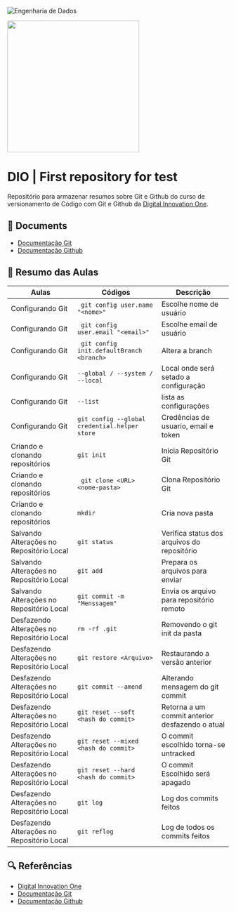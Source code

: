 
![Engenharia de Dados](https://hermes.dio.me/tracks/2a3a2d2b-7de7-457c-b4df-dcd327eae9eb.png)

<img src="https://hermes.dio.me/tracks/2a3a2d2b-7de7-457c-b4df-dcd327eae9eb.png" height="300" tittle="nome imagem"/>


# DIO | First repository for test

Repositório para armazenar resumos sobre Git e Github do curso de versionamento de Código com Git e Github da [Digital Innovation One](https://www.dio.me/).

## 📜 Documents
- [Documentação Git](https://git-scm.com/doc)
- [Documentação Github](https://docs.github.com/)

## 📲 Resumo das Aulas
| Aulas | Códigos | Descrição |
|-------|---------|-----------|
| Configurando Git | ``` git config user.name "<nome>"``` | Escolhe nome de usuário |
| Configurando Git | ``` git config user.email "<email>"``` | Escolhe email de usuário |
| Configurando Git | ``` git config init.defaultBranch <branch>``` | Altera a branch |
| Configurando Git | ``` --global / --system / --local ```| Local onde será setado a configuração |
| Configurando Git | ``` --list ``` | lista as configurações |
| Configurando Git | ``` git config --global credential.helper store ``` | Credências de usuario, email e token |
| Criando e clonando repositórios | ``` git init ``` | Inicia Repositório Git |
| Criando e clonando repositórios | ``` git clone <URL> <nome-pasta>``` | Clona Repositório Git |
| Criando e clonando repositórios | ``` mkdir ``` | Cria nova pasta |
| Salvando Alterações no Repositório Local | ``` git status ``` | Verifica status dos arquivos do repositório |
| Salvando Alterações no Repositório Local | ``` git add ``` | Prepara os arquivos para enviar |
| Salvando Alterações no Repositório Local | ``` git commit -m "Menssagem" ``` | Envia os arquivo para repositório remoto |
| Desfazendo Alterações no Repositório Local | ``` rm -rf .git ``` | Removendo o git init da pasta |
| Desfazendo Alterações no Repositório Local | ``` git restore <Arquivo> ``` | Restaurando a versão anterior |
| Desfazendo Alterações no Repositório Local | ``` git commit --amend ``` | Alterando mensagem do git commit |
| Desfazendo Alterações no Repositório Local | ``` git reset --soft <hash do commit> ``` | Retorna a um commit anterior desfazendo o atual |
| Desfazendo Alterações no Repositório Local | ``` git reset --mixed <hash do commit> ``` | O commit escolhido torna-se untracked |
| Desfazendo Alterações no Repositório Local | ``` git reset --hard <hash do commit> ``` | O commit Escolhido será apagado |
| Desfazendo Alterações no Repositório Local | ``` git log ``` | Log dos commits feitos |
| Desfazendo Alterações no Repositório Local | ``` git reflog ``` | Log de todos os commits feitos |


## 🔍 Referências
- [Digital Innovation One](https://www.dio.me/)
- [Documentação Git](https://git-scm.com/doc)
- [Documentação Github](https://docs.github.com/)


